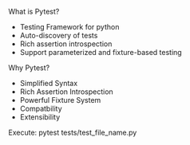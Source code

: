 What is Pytest?

- Testing Framework for python
- Auto-discovery of tests
- Rich assertion introspection
- Support parameterized and fixture-based testing

Why Pytest?

- Simplified Syntax
- Rich Assertion Introspection
- Powerful Fixture System
- Compatbility
- Extensibility

Execute: pytest tests/test_file_name.py
